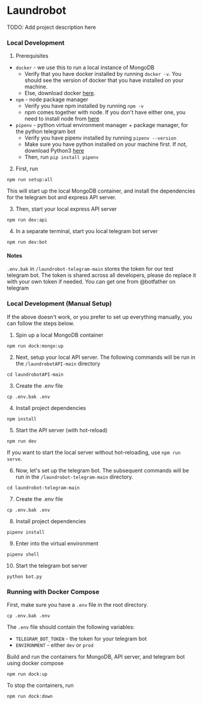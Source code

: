 # Laundrobot
TODO: Add project description here

### Local Development
1. Prerequisites
- `docker` - we use this to run a local instance of MongoDB
  - Verify that you have docker installed by running `docker -v`. You should see the version of docker that you have installed on your machine.
  - Else, download docker [here](https://docs.docker.com/get-started/get-docker/).
- `npm` - node package manager
  - Verify you have npm installed by running `npm -v`
  - npm comes together with node. If you don't have either one, you need to install node from [here](https://nodejs.org/en/download/)
- `pipenv` - python virtual environment manager + package manager, for the python telegram bot
  - Verify you have pipenv installed by running `pipenv --version`
  - Make sure you have python installed on your machine first. If not, download Python3 [here](https://www.python.org/downloads/)
  - Then, run `pip install pipenv`

2. First, run
```
npm run setup:all
```
This will start up the local MongoDB container, and install the dependencies for the telegram bot and express API server.

3. Then, start your local express API server
```
npm run dev:api
```

4. In a separate terminal, start you local telegram bot server
```
npm run dev:bot
```

#### Notes
`.env.bak` in `/laundrobot-telegram-main` stores the token for our test telegram bot. The token is shared across all developers, please do replace it with your own token if needed. You can get one from @botfather on telegram

### Local Development (Manual Setup)
If the above doesn't work, or you prefer to set up everything manually, you can follow the steps below.

1. Spin up a local MongoDB container
```
npm run dock:mongo:up
```

2. Next, setup your local API server. The following commands will be run in the `/laundrobotAPI-main` directory
```
cd laundrobotAPI-main
```

3. Create the .env file
```
cp .env.bak .env
```

4. Install project dependencies
```
npm install
```

5. Start the API server (with hot-reload)
```
npm run dev
```
If you want to start the local server without hot-reloading, use `npm run serve`.

6. Now, let's set up the telegram bot. The subsequent commands will be run in the `/laundrobot-telegram-main` directory.
```
cd laundrobot-telegram-main
```

7. Create the .env file
```
cp .env.bak .env
```

8. Install project dependencies
```
pipenv install
```

9. Enter into the virtual environment
```
pipenv shell
```

10. Start the telegram bot server
```
python bot.py
```

### Running with Docker Compose
First, make sure you have a `.env` file in the root directory.
```
cp .env.bak .env
```

The `.env` file should contain the following variables:
- `TELEGRAM_BOT_TOKEN` - the token for your telegram bot
- `ENVIRONMENT` - either `dev` or `prod`

Build and run the containers for MongoDB, API server, and telegram bot using docker compose
```
npm run dock:up
```

To stop the containers, run
```
npm run dock:down
```